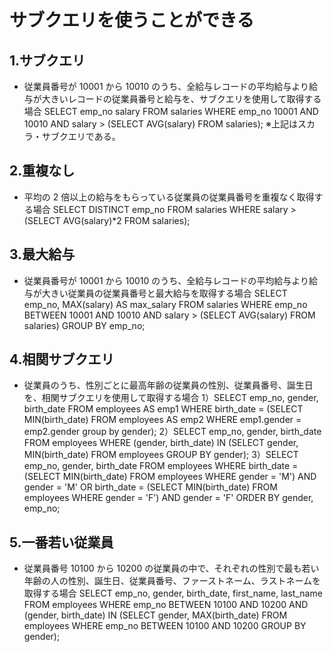 # サブクエリを使うことができる

## 1.サブクエリ

- 従業員番号が 10001 から 10010 のうち、全給与レコードの平均給与より給与が大きいレコードの従業員番号と給与を、サブクエリを使用して取得する場合
  SELECT emp_no salary FROM salaries WHERE emp_no 10001 AND 10010 AND salary > (SELECT AVG(salary) FROM salaries);
  ※上記はスカラ・サブクエリである。

## 2.重複なし

- 平均の 2 倍以上の給与をもらっている従業員の従業員番号を重複なく取得する場合
  SELECT DISTINCT emp_no FROM salaries WHERE salary > (SELECT AVG(salary)\*2 FROM salaries);

## 3.最大給与

- 従業員番号が 10001 から 10010 のうち、全給与レコードの平均給与より給与が大きい従業員の従業員番号と最大給与を取得する場合
  SELECT emp_no, MAX(salary) AS max_salary FROM salaries WHERE emp_no BETWEEN 10001 AND 10010 AND salary > (SELECT AVG(salary) FROM salaries) GROUP BY emp_no;

## 4.相関サブクエリ

- 従業員のうち、性別ごとに最高年齢の従業員の性別、従業員番号、誕生日を、相関サブクエリを使用して取得する場合
  1）SELECT emp_no, gender, birth_date FROM employees AS emp1 WHERE birth_date = (SELECT MIN(birth_date) FROM employees AS emp2 WHERE emp1.gender = emp2.gender group by gender);
  2）SELECT emp_no, gender, birth_date FROM employees WHERE (gender, birth_date) IN (SELECT gender, MIN(birth_date) FROM employees GROUP BY gender);
  3）SELECT emp_no, gender, birth_date FROM employees WHERE birth_date = (SELECT MIN(birth_date) FROM employees WHERE gender = 'M') AND gender = 'M' OR birth_date = (SELECT MIN(birth_date) FROM employees WHERE gender = 'F') AND gender = 'F' ORDER BY gender, emp_no;

## 5.一番若い従業員

- 従業員番号 10100 から 10200 の従業員の中で、それぞれの性別で最も若い年齢の人の性別、誕生日、従業員番号、ファーストネーム、ラストネームを取得する場合
  SELECT emp_no, gender, birth_date, first_name, last_name FROM employees WHERE emp_no BETWEEN 10100 AND 10200 AND (gender, birth_date) IN (SELECT gender, MAX(birth_date) FROM employees WHERE emp_no BETWEEN 10100 AND 10200 GROUP BY gender);
